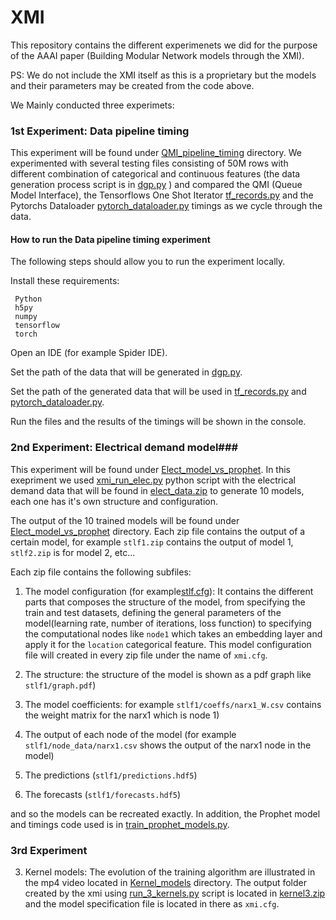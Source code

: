 # XMI #

This repository contains the different experimenets we did for the purpose of the AAAI paper (Building Modular Network models through the XMI). 

PS: We do not include the XMI itself as this is a proprietary but the models and their parameters may be created from the code above.

We Mainly conducted three experimets:

### 1st Experiment: Data pipeline timing ###
This experiment will be found under [QMI_pipeline_timing](QMI_pipeline_timing) directory. 
We experimented with several testing files consisting of 50M rows with different combination of categorical and continuous features (the data generation process script is in [dgp.py](QMI_pipeline_timing/dgp.py) ) and compared the QMI (Queue Model Interface), the Tensorflows One Shot Iterator [tf_records.py](QMI_pipeline_timing/tf_records.py) and the Pytorchs Dataloader [pytorch_dataloader.py](QMI_pipeline_timing/pytorch_dataloader.py) timings as we cycle through the data.

#### How to run the Data pipeline timing experiment ####

The following steps should allow you to run the experiment locally.

Install these requirements:

     Python
     h5py
     numpy
     tensorflow
     torch

Open an IDE (for example Spider IDE).

Set the path of the data that will be generated in [dgp.py](QMI_pipeline_timing/dgp.py).

Set the path of the generated data that will be used in [tf_records.py](QMI_pipeline_timing/tf_records.py) and [pytorch_dataloader.py](QMI_pipeline_timing/pytorch_dataloader.py).

Run the files and the results of the timings will be shown in the console.

### 2nd Experiment: Electrical demand model###

This experiment will be found under [Elect_model_vs_prophet](Elect_model_vs_prophet). In this exepriment we used  [xmi_run_elec.py](Elect_model_vs_prophet/xmi_run_elec.py) python script with the electrical demand data that will be found in  [elect_data.zip](Elect_model_vs_prophet/elect_data.zip) to generate 10 models, each one has it's own structure and configuration.

The output of the 10 trained models will be found under [Elect_model_vs_prophet](Elect_model_vs_prophet) directory.  Each zip file contains the output of a certain model, for example `stlf1.zip` contains the output of model 1, `stlf2.zip` is for model 2, etc... 

Each zip file contains the following subfiles:

1. The model configuration (for example[stlf.cfg](Elect_model_vs_prophet/stlf.cfg)): It contains the different parts that composes the structure of the model, from specifying the train and test datasets, defining the general parameters of the model(learning rate, number of iterations, loss function) to specifying the computational nodes like `node1` which takes an embedding layer and apply it for the `location` categorical feature. This model configuration file will created in every zip file under the name of `xmi.cfg`.

2. The structure: the structure of the model is shown as a pdf graph like `stlf1/graph.pdf`)


2. The model coefficients: for example `stlf1/coeffs/narx1_W.csv` contains the weight matrix for the narx1 which is node 1)



4. The output of each node of the model (for example `stlf1/node_data/narx1.csv` shows the output of the narx1 node in the model) 

5. The predictions (`stlf1/predictions.hdf5`)

6. The forecasts (`stlf1/forecasts.hdf5`)  

and so the models can be recreated exactly. In addition, the Prophet model and timings code used is in [train_prophet_models.py](Elect_model_vs_prophet/train_prophet_models.py).

### 3rd Experiment ###

3.  Kernel models: The evolution of the training algorithm are illustrated in the mp4 video located in [Kernel_models](Kernel_models) directory. The output folder created by the xmi using [run_3_kernels.py](Kernel_models/run_3_kernels.py) script  is located in  [kernel3.zip](Kernel_models/kernel3.zip) and the model specification file is located in there as `xmi.cfg`.
